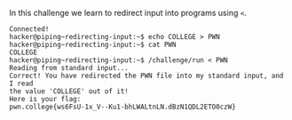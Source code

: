 In this challenge we learn to redirect input into programs using `<`.
```
Connected!
hacker@piping~redirecting-input:~$ echo COLLEGE > PWN
hacker@piping~redirecting-input:~$ cat PWN
COLLEGE
hacker@piping~redirecting-input:~$ /challenge/run < PWN
Reading from standard input...
Correct! You have redirected the PWN file into my standard input, and I read
the value 'COLLEGE' out of it!
Here is your flag:
pwn.college{ws6FsU-1x_V--Ku1-bhLWALtnLN.dBzN1QDL2ETO0czW}
```
